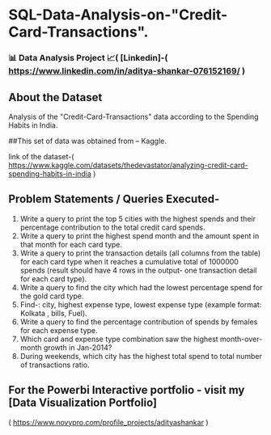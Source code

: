 # SQL-Data-Analysis-on-"Credit-Card-Transactions".

### 📊 Data Analysis Project 📈( [Linkedin]-( https://www.linkedin.com/in/aditya-shankar-076152169/ )
## About the Dataset 
Analysis of the "Credit-Card-Transactions" data according to the Spending Habits in India.

##This set of data was obtained from – Kaggle.

  link of the dataset-( https://www.kaggle.com/datasets/thedevastator/analyzing-credit-card-spending-habits-in-india )

## Problem Statements / Queries Executed-
1.	Write a query to print the top 5 cities with the highest spends and their percentage contribution to  the total credit card spends.
2.	Write a query to print the highest spend month and the amount spent in that month for each card type.
3.	Write a query to print the transaction details (all columns from the table) for each card type when it reaches a cumulative total of 1000000 spends
	  (result should have 4 rows in the output- one transaction detail for each card type).
4.	Write a query to find the city which had the lowest percentage spend for the gold card type.
5.	Find-: city, highest expense type, lowest expense type (example format: Kolkata , bills, Fuel).
6.	Write a query to find the percentage contribution of spends by females for each expense type.
7.	Which card and expense type combination saw the highest month-over-month growth in Jan-2014?
8.	During weekends, which city has the highest total spend to total number of transactions ratio.

## For the Powerbi Interactive portfolio - visit my [Data Visualization Portfolio]
( https://www.novypro.com/profile_projects/adityashankar )
